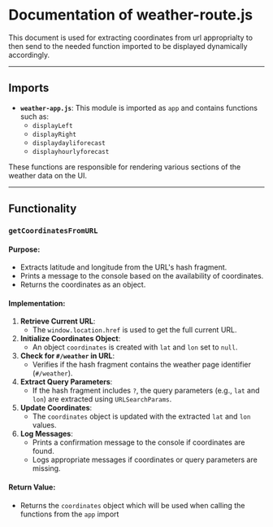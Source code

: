 # Documentation of weather-route.js

This document is used for extracting coordinates from url approprialty to then send to the needed function imported to be displayed dynamically accordingly.

---

## **Imports**

- **`weather-app.js`**: This module is imported as `app` and contains functions such as:
  - `displayLeft`
  - `displayRight`
  - `displaydayliforecast`
  - `displayhourlyforecast`

These functions are responsible for rendering various sections of the weather data on the UI.

---

## **Functionality**

### `getCoordinatesFromURL`

#### **Purpose:**
- Extracts latitude and longitude from the URL's hash fragment.
- Prints a message to the console based on the availability of coordinates.
- Returns the coordinates as an object.

#### **Implementation:**
1. **Retrieve Current URL**:
   - The `window.location.href` is used to get the full current URL.
2. **Initialize Coordinates Object**:
   - An object `coordinates` is created with `lat` and `lon` set to `null`.
3. **Check for `#/weather` in URL**:
   - Verifies if the hash fragment contains the weather page identifier (`#/weather`).
4. **Extract Query Parameters**:
   - If the hash fragment includes `?`, the query parameters (e.g., `lat` and `lon`) are extracted using `URLSearchParams`.
5. **Update Coordinates**:
   - The `coordinates` object is updated with the extracted `lat` and `lon` values.
6. **Log Messages**:
   - Prints a confirmation message to the console if coordinates are found.
   - Logs appropriate messages if coordinates or query parameters are missing.

#### **Return Value:**
- Returns the `coordinates` object  which will be used when calling the functions from the `app` import
